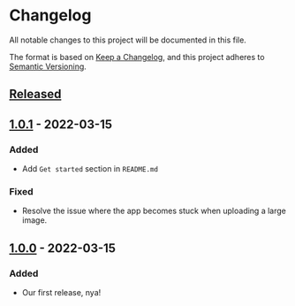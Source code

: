# Changelog
All notable changes to this project will be documented in this file.

The format is based on [Keep a Changelog](https://keepachangelog.com/en/1.0.0/),
and this project adheres to [Semantic Versioning](https://semver.org/spec/v2.0.0.html).

## [Released]

## [1.0.1] - 2022-03-15

### Added
- Add `Get started` section in `README.md`
### Fixed
- Resolve the issue where the app becomes stuck when uploading a large image.

## [1.0.0] - 2022-03-15
### Added
- Our first release, nya!

[Released]: https://github.com/richeyphu/Slaviii/releases
[1.0.0]: https://github.com/richeyphu/Slaviii/releases/tag/v1.0.0
[1.0.1]: https://github.com/richeyphu/Slaviii/releases/tag/v1.0.1
